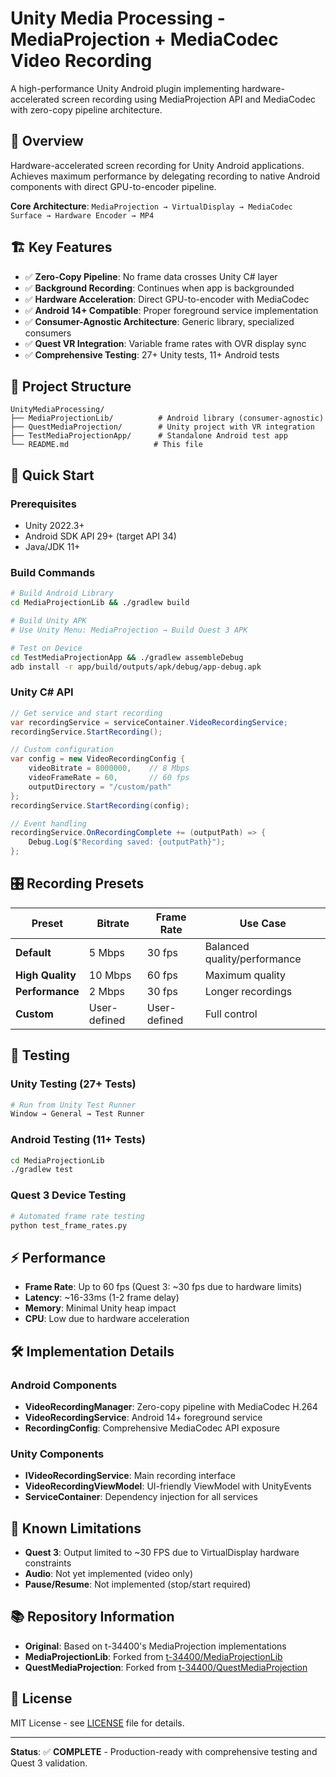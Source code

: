# Unity Media Processing - MediaProjection + MediaCodec Video Recording

A high-performance Unity Android plugin implementing hardware-accelerated screen recording using MediaProjection API and MediaCodec with zero-copy pipeline architecture.

## 🎯 Overview

Hardware-accelerated screen recording for Unity Android applications. Achieves maximum performance by delegating recording to native Android components with direct GPU-to-encoder pipeline.

**Core Architecture**: `MediaProjection → VirtualDisplay → MediaCodec Surface → Hardware Encoder → MP4`

## 🏗️ Key Features

- ✅ **Zero-Copy Pipeline**: No frame data crosses Unity C# layer
- ✅ **Background Recording**: Continues when app is backgrounded  
- ✅ **Hardware Acceleration**: Direct GPU-to-encoder with MediaCodec
- ✅ **Android 14+ Compatible**: Proper foreground service implementation
- ✅ **Consumer-Agnostic Architecture**: Generic library, specialized consumers
- ✅ **Quest VR Integration**: Variable frame rates with OVR display sync
- ✅ **Comprehensive Testing**: 27+ Unity tests, 11+ Android tests

## 📁 Project Structure

```
UnityMediaProcessing/
├── MediaProjectionLib/          # Android library (consumer-agnostic)
├── QuestMediaProjection/        # Unity project with VR integration  
├── TestMediaProjectionApp/      # Standalone Android test app
└── README.md                   # This file
```

## 🚀 Quick Start

### Prerequisites
- Unity 2022.3+
- Android SDK API 29+ (target API 34)
- Java/JDK 11+

### Build Commands

```bash
# Build Android Library
cd MediaProjectionLib && ./gradlew build

# Build Unity APK
# Use Unity Menu: MediaProjection → Build Quest 3 APK

# Test on Device  
cd TestMediaProjectionApp && ./gradlew assembleDebug
adb install -r app/build/outputs/apk/debug/app-debug.apk
```

### Unity C# API

```csharp
// Get service and start recording
var recordingService = serviceContainer.VideoRecordingService;
recordingService.StartRecording();

// Custom configuration
var config = new VideoRecordingConfig {
    videoBitrate = 8000000,    // 8 Mbps
    videoFrameRate = 60,       // 60 fps
    outputDirectory = "/custom/path"
};
recordingService.StartRecording(config);

// Event handling
recordingService.OnRecordingComplete += (outputPath) => {
    Debug.Log($"Recording saved: {outputPath}");
};
```

## 🎛️ Recording Presets

| Preset | Bitrate | Frame Rate | Use Case |
|--------|---------|------------|----------|
| **Default** | 5 Mbps | 30 fps | Balanced quality/performance |
| **High Quality** | 10 Mbps | 60 fps | Maximum quality |
| **Performance** | 2 Mbps | 30 fps | Longer recordings |
| **Custom** | User-defined | User-defined | Full control |

## 🧪 Testing

### Unity Testing (27+ Tests)
```bash
# Run from Unity Test Runner
Window → General → Test Runner
```

### Android Testing (11+ Tests)  
```bash
cd MediaProjectionLib
./gradlew test
```

### Quest 3 Device Testing
```bash
# Automated frame rate testing
python test_frame_rates.py
```

## ⚡ Performance

- **Frame Rate**: Up to 60 fps (Quest 3: ~30 fps due to hardware limits)
- **Latency**: ~16-33ms (1-2 frame delay)
- **Memory**: Minimal Unity heap impact
- **CPU**: Low due to hardware acceleration

## 🛠️ Implementation Details

### Android Components
- **VideoRecordingManager**: Zero-copy pipeline with MediaCodec H.264
- **VideoRecordingService**: Android 14+ foreground service
- **RecordingConfig**: Comprehensive MediaCodec API exposure

### Unity Components  
- **IVideoRecordingService**: Main recording interface
- **VideoRecordingViewModel**: UI-friendly ViewModel with UnityEvents
- **ServiceContainer**: Dependency injection for all services

## 🚧 Known Limitations

- **Quest 3**: Output limited to ~30 FPS due to VirtualDisplay hardware constraints
- **Audio**: Not yet implemented (video only)
- **Pause/Resume**: Not implemented (stop/start required)

## 📚 Repository Information

- **Original**: Based on t-34400's MediaProjection implementations
- **MediaProjectionLib**: Forked from [t-34400/MediaProjectionLib](https://github.com/t-34400/MediaProjectionLib) 
- **QuestMediaProjection**: Forked from [t-34400/QuestMediaProjection](https://github.com/t-34400/QuestMediaProjection)

## 📄 License

MIT License - see [LICENSE](LICENSE) file for details.

---

**Status**: ✅ **COMPLETE** - Production-ready with comprehensive testing and Quest 3 validation.